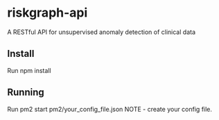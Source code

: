 # riskgraph-api
A RESTful API for unsupervised anomaly detection of clinical data

## Install
Run npm install

## Running
Run pm2 start pm2/your_config_file.json
NOTE - create your config file.

